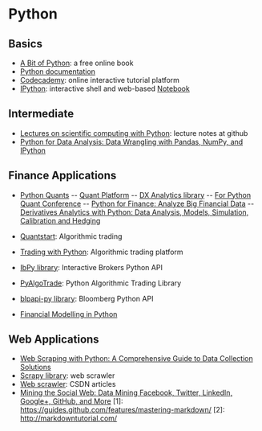 
Python
=================


Basics
----------------------------
- [A Bit of Python](http://www.swaroopch.com/notes/python/): a free online book
- [Python documentation](https://www.python.org/doc/)
- [Codecademy](http://www.codecademy.com/en/tracks/python):  online interactive tutorial platform
- [IPython](http://ipython.org/): interactive shell and web-based [Notebook](http://ipython.org/notebook.html)

Intermediate
----------------------------
- [Lectures on scientific computing with Python](https://github.com/jrjohansson/scientific-python-lectures): lecture notes at github
- [Python for Data Analysis: Data Wrangling with Pandas, NumPy, and IPython](http://www.amazon.com/Python-Data-Analysis-Wrangling-IPython/dp/1449319793/ref=pd_sim_14_7?ie=UTF8&refRID=184BGJSVZFH6X47GB655)

Finance Applications
-----------------------------------------------------
- [Python Quants](http://www.pythonquants.com/)
 -- [Quant Platform](https://trial.quant-platform.com/)
 -- [DX Analytics library](http://dx-analytics.com/)
 -- [For Python Quant Conference](http://forpythonquants.com/)
 -- [Python for Finance: Analyze Big Financial Data](http://www.amazon.com/Python-Finance-Analyze-Financial-Data/dp/1491945281/ref=sr_1_1?ie=UTF8&qid=1433572126&sr=8-1&keywords=python+for+finance&pebp=1433572128687&perid=0537P95FCEPE8M2VPF2Y)
 -- [Derivatives Analytics with Python: Data Analysis, Models, Simulation, Calibration and Hedging](http://www.amazon.com/Derivatives-Analytics-Python-Simulation-Calibration/dp/1119037999/ref=sr_1_2?s=books&ie=UTF8&qid=1433572170&sr=1-2)

- [Quantstart](https://www.quantstart.com/): Algorithmic trading
- [Trading with Python](http://www.tradingwithpython.com/): Algorithmic trading platform
- [IbPy library](https://github.com/blampe/IbPy): Interactive Brokers Python API
- [PyAlgoTrade](http://gbeced.github.io/pyalgotrade/): Python Algorithmic Trading Library 
- [blpapi-py library](https://github.com/filmackay/blpapi-py): Bloomberg Python API
- [Financial Modelling in Python](http://www.amazon.com/Financial-Modelling-Python-Shayne-Fletcher/dp/0470987847/ref=sr_1_1?s=books&ie=UTF8&qid=1433686212&sr=1-1&keywords=Financial+Modelling+in+Python&pebp=1433686264314&perid=12Y1R86MYEPG18DFWCM3)

Web Applications
---------------------
- [Web Scraping with Python: A Comprehensive Guide to Data Collection Solutions](http://www.amazon.com/Web-Scraping-Python-Comprehensive-Collection/dp/1491910291/ref=sr_1_2?ie=UTF8&qid=1433580298&sr=8-2&keywords=python+scrapy)
- [Scrapy library](http://scrapy.org/): web scrawler
- [Web scrawler](http://blog.csdn.net/pleasecallmewhy/article/details/8922826): CSDN articles
- [Mining the Social Web: Data Mining Facebook, Twitter, LinkedIn, Google+, GitHub, and More](http://www.amazon.com/Mining-Social-Web-Facebook-LinkedIn/dp/1449367615/ref=sr_1_1?ie=UTF8&qid=1433583336&sr=8-1&keywords=mining+the+social+web)
[1]: https://guides.github.com/features/mastering-markdown/
[2]: http://markdowntutorial.com/
